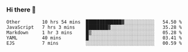 ### Hi there 👋

<!--START_SECTION:waka-->
```text
Other        10 hrs 54 mins  █████████████▓░░░░░░░░░░░   54.50 % 
JavaScript   7 hrs 3 mins    ████████▓░░░░░░░░░░░░░░░░   35.28 % 
Markdown     1 hr 3 mins     █▒░░░░░░░░░░░░░░░░░░░░░░░   05.28 % 
YAML         40 mins         █░░░░░░░░░░░░░░░░░░░░░░░░   03.41 % 
EJS          7 mins          ░░░░░░░░░░░░░░░░░░░░░░░░░   00.59 % 
```
<!--END_SECTION:waka-->

